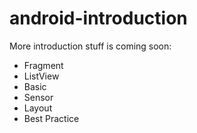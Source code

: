 # android-introduction

More introduction stuff is coming soon:

- Fragment
- ListView 
- Basic
- Sensor
- Layout
- Best Practice
